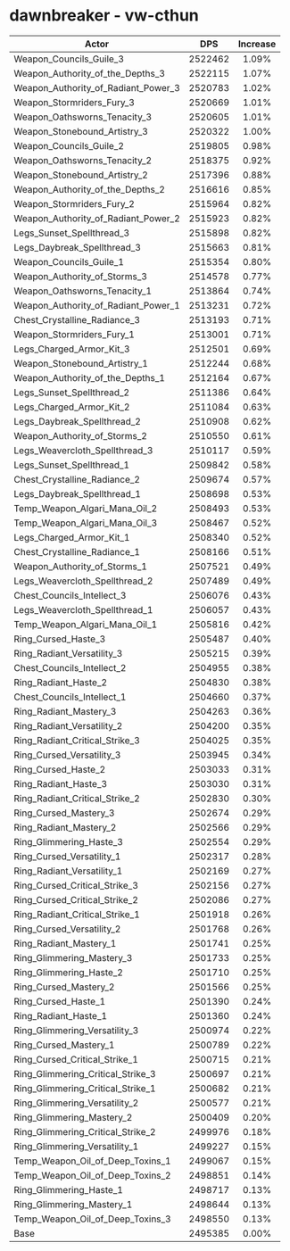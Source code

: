 # dawnbreaker - vw-cthun
| Actor | DPS | Increase |
|---|:---:|:---:|
|Weapon_Councils_Guile_3|2522462|1.09%|
|Weapon_Authority_of_the_Depths_3|2522115|1.07%|
|Weapon_Authority_of_Radiant_Power_3|2520783|1.02%|
|Weapon_Stormriders_Fury_3|2520669|1.01%|
|Weapon_Oathsworns_Tenacity_3|2520605|1.01%|
|Weapon_Stonebound_Artistry_3|2520322|1.00%|
|Weapon_Councils_Guile_2|2519805|0.98%|
|Weapon_Oathsworns_Tenacity_2|2518375|0.92%|
|Weapon_Stonebound_Artistry_2|2517396|0.88%|
|Weapon_Authority_of_the_Depths_2|2516616|0.85%|
|Weapon_Stormriders_Fury_2|2515964|0.82%|
|Weapon_Authority_of_Radiant_Power_2|2515923|0.82%|
|Legs_Sunset_Spellthread_3|2515898|0.82%|
|Legs_Daybreak_Spellthread_3|2515663|0.81%|
|Weapon_Councils_Guile_1|2515354|0.80%|
|Weapon_Authority_of_Storms_3|2514578|0.77%|
|Weapon_Oathsworns_Tenacity_1|2513864|0.74%|
|Weapon_Authority_of_Radiant_Power_1|2513231|0.72%|
|Chest_Crystalline_Radiance_3|2513193|0.71%|
|Weapon_Stormriders_Fury_1|2513001|0.71%|
|Legs_Charged_Armor_Kit_3|2512501|0.69%|
|Weapon_Stonebound_Artistry_1|2512244|0.68%|
|Weapon_Authority_of_the_Depths_1|2512164|0.67%|
|Legs_Sunset_Spellthread_2|2511386|0.64%|
|Legs_Charged_Armor_Kit_2|2511084|0.63%|
|Legs_Daybreak_Spellthread_2|2510908|0.62%|
|Weapon_Authority_of_Storms_2|2510550|0.61%|
|Legs_Weavercloth_Spellthread_3|2510117|0.59%|
|Legs_Sunset_Spellthread_1|2509842|0.58%|
|Chest_Crystalline_Radiance_2|2509674|0.57%|
|Legs_Daybreak_Spellthread_1|2508698|0.53%|
|Temp_Weapon_Algari_Mana_Oil_2|2508493|0.53%|
|Temp_Weapon_Algari_Mana_Oil_3|2508467|0.52%|
|Legs_Charged_Armor_Kit_1|2508340|0.52%|
|Chest_Crystalline_Radiance_1|2508166|0.51%|
|Weapon_Authority_of_Storms_1|2507521|0.49%|
|Legs_Weavercloth_Spellthread_2|2507489|0.49%|
|Chest_Councils_Intellect_3|2506076|0.43%|
|Legs_Weavercloth_Spellthread_1|2506057|0.43%|
|Temp_Weapon_Algari_Mana_Oil_1|2505816|0.42%|
|Ring_Cursed_Haste_3|2505487|0.40%|
|Ring_Radiant_Versatility_3|2505215|0.39%|
|Chest_Councils_Intellect_2|2504955|0.38%|
|Ring_Radiant_Haste_2|2504830|0.38%|
|Chest_Councils_Intellect_1|2504660|0.37%|
|Ring_Radiant_Mastery_3|2504263|0.36%|
|Ring_Radiant_Versatility_2|2504200|0.35%|
|Ring_Radiant_Critical_Strike_3|2504025|0.35%|
|Ring_Cursed_Versatility_3|2503945|0.34%|
|Ring_Cursed_Haste_2|2503033|0.31%|
|Ring_Radiant_Haste_3|2503030|0.31%|
|Ring_Radiant_Critical_Strike_2|2502830|0.30%|
|Ring_Cursed_Mastery_3|2502674|0.29%|
|Ring_Radiant_Mastery_2|2502566|0.29%|
|Ring_Glimmering_Haste_3|2502554|0.29%|
|Ring_Cursed_Versatility_1|2502317|0.28%|
|Ring_Radiant_Versatility_1|2502169|0.27%|
|Ring_Cursed_Critical_Strike_3|2502156|0.27%|
|Ring_Cursed_Critical_Strike_2|2502086|0.27%|
|Ring_Radiant_Critical_Strike_1|2501918|0.26%|
|Ring_Cursed_Versatility_2|2501768|0.26%|
|Ring_Radiant_Mastery_1|2501741|0.25%|
|Ring_Glimmering_Mastery_3|2501733|0.25%|
|Ring_Glimmering_Haste_2|2501710|0.25%|
|Ring_Cursed_Mastery_2|2501566|0.25%|
|Ring_Cursed_Haste_1|2501390|0.24%|
|Ring_Radiant_Haste_1|2501360|0.24%|
|Ring_Glimmering_Versatility_3|2500974|0.22%|
|Ring_Cursed_Mastery_1|2500789|0.22%|
|Ring_Cursed_Critical_Strike_1|2500715|0.21%|
|Ring_Glimmering_Critical_Strike_3|2500697|0.21%|
|Ring_Glimmering_Critical_Strike_1|2500682|0.21%|
|Ring_Glimmering_Versatility_2|2500577|0.21%|
|Ring_Glimmering_Mastery_2|2500409|0.20%|
|Ring_Glimmering_Critical_Strike_2|2499976|0.18%|
|Ring_Glimmering_Versatility_1|2499227|0.15%|
|Temp_Weapon_Oil_of_Deep_Toxins_1|2499067|0.15%|
|Temp_Weapon_Oil_of_Deep_Toxins_2|2498851|0.14%|
|Ring_Glimmering_Haste_1|2498717|0.13%|
|Ring_Glimmering_Mastery_1|2498644|0.13%|
|Temp_Weapon_Oil_of_Deep_Toxins_3|2498550|0.13%|
|Base|2495385|0.00%|
